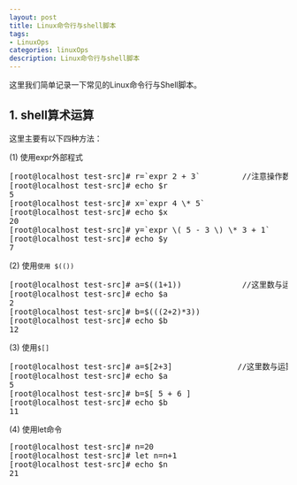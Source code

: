```yaml
---
layout: post
title: Linux命令行与shell脚本
tags:
- LinuxOps
categories: linuxOps
description: Linux命令行与shell脚本
---
```



这里我们简单记录一下常见的Linux命令行与Shell脚本。

<!-- more -->

## 1. shell算术运算

这里主要有以下四种方法：

(1) 使用expr外部程式
<pre>
[root@localhost test-src]# r=`expr 2 + 3`         //注意操作数和运算符之间要有空白
[root@localhost test-src]# echo $r
5
[root@localhost test-src]# x=`expr 4 \* 5`
[root@localhost test-src]# echo $x
20
[root@localhost test-src]# y=`expr \( 5 - 3 \) \* 3 + 1`
[root@localhost test-src]# echo $y
7
</pre>

(2) 使用```使用 $(())```
<pre>
[root@localhost test-src]# a=$((1+1))             //这里数与运算符之间没有格式要求
[root@localhost test-src]# echo $a
2
[root@localhost test-src]# b=$(((2+2)*3))
[root@localhost test-src]# echo $b
12
</pre>


(3) 使用```$[]```
<pre>
[root@localhost test-src]# a=$[2+3]              //这里数与运算符之间没有格式要求
[root@localhost test-src]# echo $a
5
[root@localhost test-src]# b=$[ 5 + 6 ]
[root@localhost test-src]# echo $b
11
</pre>

(4) 使用let命令
<pre>
[root@localhost test-src]# n=20
[root@localhost test-src]# let n=n+1
[root@localhost test-src]# echo $n
21
</pre>


<br />
<br />
<br />


